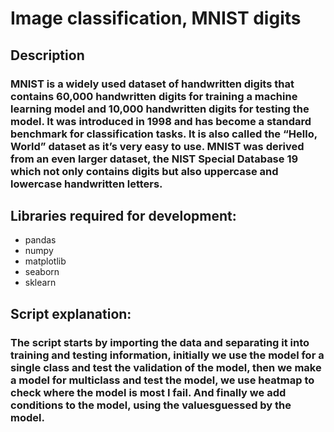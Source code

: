# Image classification, MNIST digits

## Description

### MNIST is a widely used dataset of handwritten digits that contains 60,000 handwritten digits for training a machine learning model and 10,000 handwritten digits for testing the model. It was introduced in 1998 and has become a standard benchmark for classification tasks. It is also called the “Hello, World” dataset as it’s very easy to use. MNIST was derived from an even larger dataset, the NIST Special Database 19 which not only contains digits but also uppercase and lowercase handwritten letters.

## Libraries required for development:

* pandas
* numpy
* matplotlib
* seaborn
* sklearn

## Script explanation:

### The script starts by importing the data and separating it into training and testing information, initially we use the model for a single class and test the validation of the model, then we make a model for multiclass and test the model, we use heatmap to check where the model is most I fail. And finally we add conditions to the model, using the values ​​guessed by the model.
